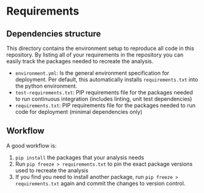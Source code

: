 # Requirements

## Dependencies structure

This directory contains the environment setup to reproduce all code in this repository.
 By listing all of your requirements
in the repository you can easily track the packages needed to recreate the analysis.

- `environment.yml`: Is the general environment specification for deployment. Per default, this automatically installs `requirements.txt` into the python environment.
- `test-requirements.txt`: PIP requirements file for the packages needed to run continuous integration (includes linting, unit test dependencies)  
- `requirements.txt`: PIP requirements file for the packages needed to run code for deployment (minimal dependencies only)

## Workflow

A good workflow is:

1. `pip install` the packages that your analysis needs
2. Run `pip freeze > requirements.txt` to pin the exact package versions used to recreate the analysis
3. If you find you need to install another package, run `pip freeze > requirements.txt`
   again and commit the changes to version control.
